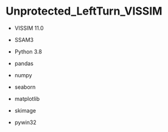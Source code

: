 # Unprotected_LeftTurn_VISSIM

- VISSIM 11.0
- SSAM3
- Python 3.8

- pandas
- numpy
- seaborn
- matplotlib
- skimage
- pywin32
